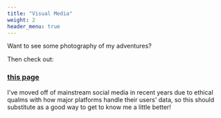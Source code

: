 ```yaml
---
title: "Visual Media"
weight: 2
header_menu: true
---
```


Want to see some photography of my adventures?

Then check out:

### [this page](/photography)

I've moved off of mainstream social media in recent years due to ethical qualms with how major platforms handle their users' data, so this should substitute as a good way to get to know me a little better!
